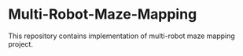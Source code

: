 # Multi-Robot-Maze-Mapping
This repository contains implementation of multi-robot maze mapping project. 
